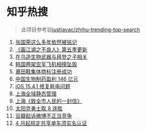 # 知乎热搜

> 此项目参考自[justjavac/zhihu-trending-top-search](https://github.com/justjavac/zhihu-trending-top-search/blob/main/utils.ts)

<!-- BEGIN -->
  <!-- 最后更新时间:Fri Apr 01 2022 14:12:48 GMT+0000 (Coordinated Universal Time) -->
  1. [张国荣这么多年依然被铭记](https://www.zhihu.com/search?q=张国荣)
1. [《画江湖之不良人》第五季更新](https://www.zhihu.com/search?q=画江湖之不良人)
1. [在乌造生物武器与拜登之子相关](https://www.zhihu.com/search?q=拜登之子)
1. [韩国两架空军飞机相撞坠毁](https://www.zhihu.com/search?q=韩国空军飞机)
1. [莆田鞋集体商标注册成功](https://www.zhihu.com/search?q=莆田鞋)
1. [中国生物制药盈利 146 亿元](https://www.zhihu.com/search?q=中国生物制药)
1. [iOS 15.4.1 修复耗电问题](https://www.zhihu.com/search?q=iOS15.4.1)
1. [上海全域静态管理](https://www.zhihu.com/search?q=上海全域静态管理)
1. [上海《致全市人民的一封信》](https://www.zhihu.com/search?q=致全市人民的一封信)
1. [太阳克勇士取 8 连胜](https://www.zhihu.com/search?q=菲尼克斯太阳)
1. [豆瓣起诉微博不正当竞争](https://www.zhihu.com/search?q=豆瓣微博)
1. [4 月起规定共享单车须实名认证](https://www.zhihu.com/search?q=四月新规)
  <!-- END -->